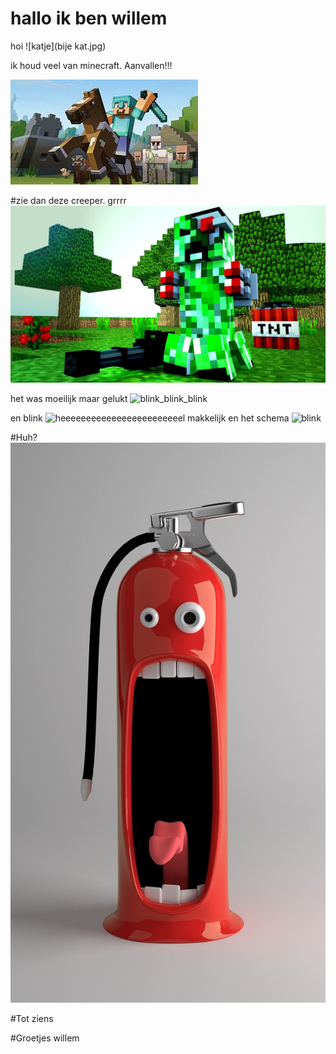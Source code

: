 # hallo ik ben willem


hoi
![katje](bije kat.jpg)


ik houd veel van minecraft.
Aanvallen!!!

![minecraft](minecraft.jpg)

#zie dan deze creeper. grrrr
![creeper](creeper.jpg)

het was moeilijk maar gelukt
![blink_blink_blink](blink_blink_blink.ino)


en blink
![heeeeeeeeeeeeeeeeeeeeeeeel makkelijk](makkelijkste_programma.ino)
en het schema
![blink](b.bng)


#Huh?
![grappig plaatje](funny-pictures-676672_1280.jpg)














#Tot ziens


#Groetjes willem
